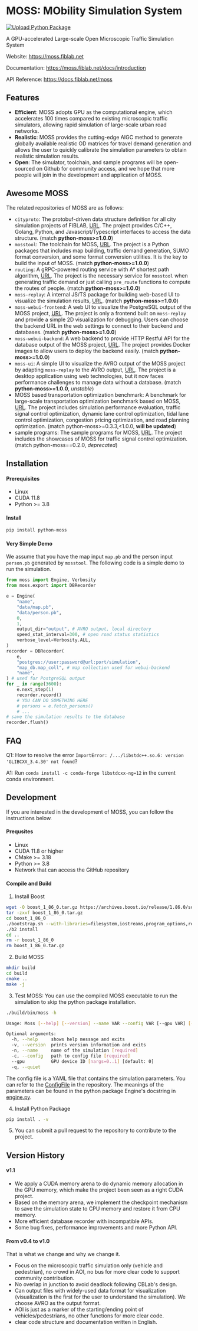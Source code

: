 # MOSS: MObility Simulation System

[![Upload Python Package](https://github.com/tsinghua-fib-lab/moss/actions/workflows/python-publish.yml/badge.svg)](https://github.com/tsinghua-fib-lab/moss/actions/workflows/python-publish.yml)

A GPU-accelerated Large-scale Open Microscopic Traffic Simulation System

Website: https://moss.fiblab.net

Documentation: https://moss.fiblab.net/docs/introduction

API Reference: https://docs.fiblab.net/moss

## Features

- **Efficient**: MOSS adopts GPU as the computational engine, which accelerates 100 times compared to existing microscopic traffic simulators, allowing rapid simulation of large-scale urban road networks.
- **Realistic**: MOSS provides the cutting-edge AIGC method to generate globally available realistic OD matrices for travel demand generation and allows the user to quickly calibrate the simulation parameters to obtain realistic simulation results.
- **Open**: The simulator, toolchain, and sample programs will be open-sourced on Github for community access, and we hope that more people will join in the development and application of MOSS.

## Awesome MOSS

The related repositories of MOSS are as follows:
- `cityproto`: The protobuf-driven data structure definition for all city simulation projects of FIBLAB, [URL](https://github.com/tsinghua-fib-lab/cityproto). The project provides C/C++, Golang, Python, and Javascript/Typescript interfaces to access the data structure. (match **python-moss>=1.0.0**)
- `mosstool`: The toolchain for MOSS, [URL](https://github.com/tsinghua-fib-lab/mosstool). The project is a Python packages that includes map building, traffic demand generation, SUMO format conversion, and some format conversion utilities. It is the key to build the input of MOSS. (match **python-moss>=1.0.0**)
- `routing`: A gRPC-powered routing service with A* shortest path algorithm, [URL](https://github.com/tsinghua-fib-lab/routing). The project is the necessary service for `mosstool` when generating traffic demand or just calling `pre_route` functions to compute the routes of people. (match **python-moss>=1.0.0**)
- `moss-replay`: A internal JS/TS package for building web-based UI to visualize the simulation results, [URL](https://github.com/tsinghua-fib-lab/moss-replay). (match **python-moss>=1.0.0**)
- `moss-webui-frontend`: A web UI to visualize the PostgreSQL output of the MOSS project, [URL](https://github.com/tsinghua-fib-lab/moss-webui-frontend). The project is only a frontend built on `moss-replay` and provide a simple 2D visualization for debugging. Users can choose the backend URL in the web settings to connect to their backend and databases. (match **python-moss>=1.0.0**)
- `moss-webui-backend`: A web backend to provide HTTP Restful API for the database output of the MOSS project, [URL](https://github.com/tsinghua-fib-lab/moss-webui-backend). The project provides Docker images to allow users to deploy the backend easily. (match **python-moss>=1.0.0**)
- `moss-ui`: A simple UI to visualize the AVRO output of the MOSS project by adapting `moss-replay` to the AVRO output, [URL](https://github.com/tsinghua-fib-lab/moss-ui). The project is a desktop application using web technologies, but it now faces performance challenges to manage data without a database. (match **python-moss>=1.0.0**, *unstable*)
- MOSS based transportation optimization benchmark: A benchmark for large-scale transportation optimization benchmark based on MOSS, [URL](https://github.com/tsinghua-fib-lab/moss-benchmark). The project includes simulation performance evaluation, traffic signal control optimization, dynamic lane control optimization, tidal lane control optimization, congestion pricing optimization, and road planning optimization. (match python-moss>=0.3.3,<1.0.0, **will be updated**)
- sample programs: The sample programs for MOSS, [URL](https://github.com/tsinghua-fib-lab/moss-opt-showcases). The project includes the showcases of MOSS for traffic signal control optimization. (match python-moss==0.2.0, *deprecated*)

## Installation

#### Prerequisites

- Linux
- CUDA 11.8
- Python >= 3.8

#### Install

```bash
pip install python-moss
```

#### Very Simple Demo

We assume that you have the map input `map.pb` and the person input `person.pb` generated by `mosstool`. The following code is a simple demo to run the simulation.
```python
from moss import Engine, Verbosity
from moss.export import DBRecorder

e = Engine(
    "name",
    "data/map.pb",
    "data/person.pb",
    0,
    1,
    output_dir="output", # AVRO output, local directory
    speed_stat_interval=300, # open road status statistics
    verbose_level=Verbosity.ALL,
)
recorder = DBRecorder(
    e,
    "postgres://user:password@url:port/simulation",
    "map_db.map_coll", # map collection used for webui-backend
    "name",
) # used for PostgreSQL output
for _ in range(3600):
    e.next_step(1)
    recorder.record()
    # YOU CAN DO SOMETHING HERE
    # persons = e.fetch_persons()
    # ...
# save the simulation results to the database
recorder.flush()
```

## FAQ

Q1: How to resolve the error `ImportError: /.../libstdc++.so.6: version 'GLIBCXX_3.4.30' not found`?

A1: Run `conda install -c conda-forge libstdcxx-ng=12` in the current conda environment.

## Development

If you are interested in the development of MOSS, you can follow the instructions below.

#### Prequsites

- Linux
- CUDA 11.8 or higher
- CMake >= 3.18
- Python >= 3.8
- Network that can access the GitHub repository

#### Compile and Build

1. Install Boost
```bash
wget -O boost_1_86_0.tar.gz https://archives.boost.io/release/1.86.0/source/boost_1_86_0.tar.gz
tar -zxvf boost_1_86_0.tar.gz
cd boost_1_86_0
./bootstrap.sh --with-libraries=filesystem,iostreams,program_options,regex,system --prefix=/usr/local  # avro dependency
./b2 install
cd ..
rm -r boost_1_86_0
rm boost_1_86_0.tar.gz
```

2. Build MOSS
```bash
mkdir build
cd build
cmake ..
make -j
```

3. Test MOSS: You can use the compiled MOSS executable to run the simulation to skip the python package installation.
```bash
./build/bin/moss -h

Usage: Moss [--help] [--version] --name VAR --config VAR [--gpu VAR] [--quiet]

Optional arguments:
  -h, --help     shows help message and exits 
  -v, --version  prints version information and exits 
  -n, --name     name of the simulation [required]
  -c, --config   path to config file [required]
  --gpu          GPU device ID [nargs=0..1] [default: 0]
  -q, --quiet
```

The config file is a YAML file that contains the simulation parameters. You can refer to the [ConfigFile](examples/config.yaml) in the repository. The meanings of the parameters can be found in the python package Engine's docstring in [engine.py](python/src/moss/engine.py).

4. Install Python Package
```bash
pip install . -v
```

5. You can submit a pull request to the repository to contribute to the project.

## Version History

#### v1.1

- We apply a CUDA memory arena to do dynamic memory allocation in the GPU memory, which make the project been seen as a right CUDA project.
- Based on the memory arena, we implement the checkpoint mechanism to save the simulation state to CPU memory and restore it from CPU memory.
- More efficient database recorder with incompatible APIs.
- Some bug fixes, performance improvements and more Python API.

#### From v0.4 to v1.0

That is what we change and why we change it.
- Focus on the microscopic traffic simulation only (vehicle and pedestrian), no crowd in AOI, no bus for more clear code to support community contribution.
- No overlap in junction to avoid deadlock following CBLab's design.
- Can output files with widely-used data format for visualization (visualization is the first for the user to understand the simulation). We choose AVRO as the output format.
- AOI is just as a marker of the starting/ending point of vehicles/pedestrians, no other functions for more clear code.
- clear code structure and documentation written in English.
